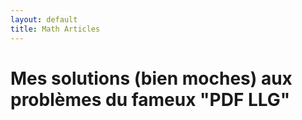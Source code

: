 ```yaml
---
layout: default
title: Math Articles
---
```


# Mes solutions (bien moches) aux problèmes du fameux "PDF LLG"
